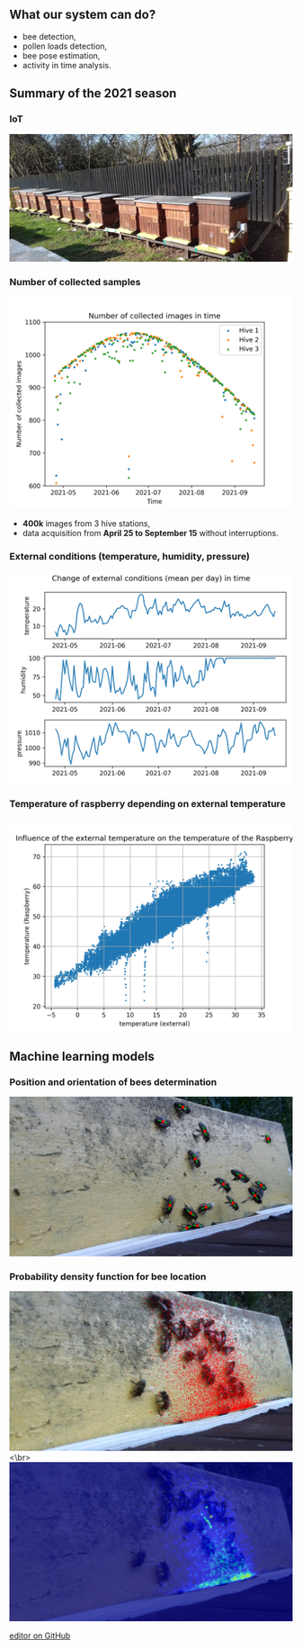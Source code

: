 ## What our system can do?

- bee detection,
- pollen loads detection,
- bee pose estimation,
- activity in time analysis.

## Summary of the 2021 season

### IoT

![IoT](https://github.com/PabloMaj/Computer-vision-system-for-apiary/blob/gh-pages/docs/assets/IoT_image.jpg?raw=true)

### Number of collected samples

![summary_no_samples](https://github.com/PabloMaj/Computer-vision-system-for-apiary/blob/gh-pages/docs/assets/summary_no_collected_samples.png?raw=true)

- **400k** images from 3 hive stations,
- data acquisition from **April 25 to September 15** without interruptions. 

### External conditions (temperature, humidity, pressure)

![summary_external_conditions](https://github.com/PabloMaj/Computer-vision-system-for-apiary/blob/gh-pages/docs/assets/summary_external_conditions.png?raw=true)

### Temperature of raspberry depending on external temperature

![summary_temperature_raspberry](https://github.com/PabloMaj/Computer-vision-system-for-apiary/blob/gh-pages/docs/assets/raspberry_temp_vs_external_temp.png?raw=true)

## Machine learning models

### Position and orientation of bees determination

![position_orientation](https://github.com/PabloMaj/Computer-vision-system-for-apiary/blob/gh-pages/docs/assets/midpoints_and_orientation_determination.png?raw=true)

### Probability density function for bee location

![rgb_with_midpoints](https://github.com/PabloMaj/Computer-vision-system-for-apiary/blob/gh-pages/docs/assets/RGB_with_midpoints.png?raw=true)
<\br>
![rgb_with_density_map](https://github.com/PabloMaj/Computer-vision-system-for-apiary/blob/gh-pages/docs/assets/RGB_with_density_map.png?raw=true)

[editor on GitHub](https://github.com/PabloMaj/Computer-vision-system-for-apiary/edit/gh-pages/index.md)
